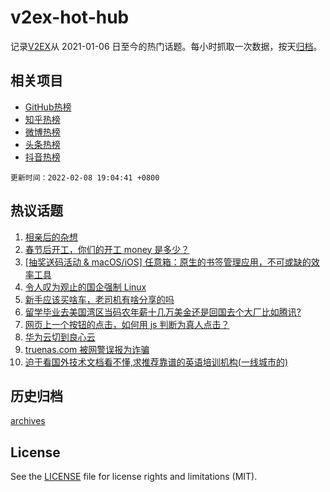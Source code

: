 # v2ex-hot-hub

 记录[V2EX](https://www.v2ex.com/)从 2021-01-06 日至今的热门话题。每小时抓取一次数据，按天[归档](archives)。
 
 ## 相关项目

- [GitHub热榜](https://github.com/snaildev/github-hot-hub)
- [知乎热榜](https://github.com/snaildev/zhihu-hot-hub)
- [微博热榜](https://github.com/snaildev/weibo-hot-hub)
- [头条热榜](https://github.com/snaildev/toutiao-hot-hub)
- [抖音热榜](https://github.com/snaildev/douyin-hot-hub)


 `更新时间：2022-02-08 19:04:41 +0800`

## 热议话题

1. [相亲后的杂想](https://www.v2ex.com/t/832463)
1. [春节后开工，你们的开工 money 是多少？](https://www.v2ex.com/t/832360)
1. [[抽奖送码活动 & macOS/iOS] 任意箱：原生的书签管理应用，不可或缺的效率工具](https://www.v2ex.com/t/832392)
1. [令人叹为观止的国企强制 Linux](https://www.v2ex.com/t/832405)
1. [新手应该买啥车，老司机有啥分享的吗](https://www.v2ex.com/t/832338)
1. [留学毕业去美国湾区当码农年薪十几万美金还是回国去个大厂比如腾讯?](https://www.v2ex.com/t/832346)
1. [网页上一个按钮的点击，如何用 js 判断为真人点击？](https://www.v2ex.com/t/832362)
1. [华为云切到良心云](https://www.v2ex.com/t/832315)
1. [truenas.com 被网警误报为诈骗](https://www.v2ex.com/t/832355)
1. [迫于看国外技术文档看不懂,求推荐靠谱的英语培训机构(一线城市的)](https://www.v2ex.com/t/832329)

## 历史归档

[archives](archives)

## License

See the [LICENSE](LICENSE) file for license rights and limitations (MIT).
